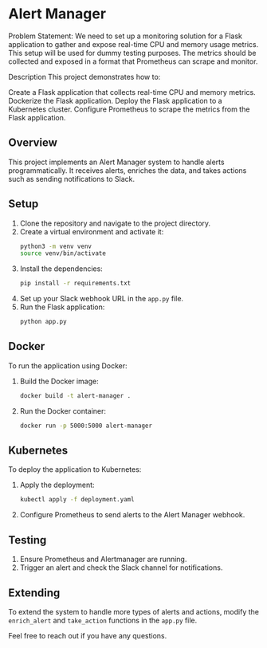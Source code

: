 # Alert Manager

Problem Statement:
We need to set up a monitoring solution for a Flask application to gather and expose real-time CPU and memory usage metrics. This setup will be used for dummy testing purposes. The metrics should be collected and exposed in a format that Prometheus can scrape and monitor.

Description
This project demonstrates how to:

Create a Flask application that collects real-time CPU and memory metrics.
Dockerize the Flask application.
Deploy the Flask application to a Kubernetes cluster.
Configure Prometheus to scrape the metrics from the Flask application.

## Overview

This project implements an Alert Manager system to handle alerts programmatically. It receives alerts, enriches the data, and takes actions such as sending notifications to Slack.

## Setup

1. Clone the repository and navigate to the project directory.
2. Create a virtual environment and activate it:
    ```bash
    python3 -m venv venv
    source venv/bin/activate
    ```
3. Install the dependencies:
    ```bash
    pip install -r requirements.txt
    ```
4. Set up your Slack webhook URL in the `app.py` file.
5. Run the Flask application:
    ```bash
    python app.py
    ```

## Docker

To run the application using Docker:

1. Build the Docker image:
    ```bash
    docker build -t alert-manager .
    ```
2. Run the Docker container:
    ```bash
    docker run -p 5000:5000 alert-manager
    ```

## Kubernetes

To deploy the application to Kubernetes:

1. Apply the deployment:
    ```bash
    kubectl apply -f deployment.yaml
    ```

2. Configure Prometheus to send alerts to the Alert Manager webhook.

## Testing

1. Ensure Prometheus and Alertmanager are running.
2. Trigger an alert and check the Slack channel for notifications.

## Extending

To extend the system to handle more types of alerts and actions, modify the `enrich_alert` and `take_action` functions in the `app.py` file.

Feel free to reach out if you have any questions.
